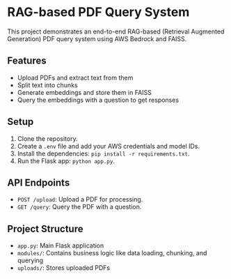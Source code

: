 # RAG-based PDF Query System

This project demonstrates an end-to-end RAG-based (Retrieval Augmented Generation) PDF query system using AWS Bedrock and FAISS.

## Features
- Upload PDFs and extract text from them
- Split text into chunks
- Generate embeddings and store them in FAISS
- Query the embeddings with a question to get responses

## Setup
1. Clone the repository.
2. Create a `.env` file and add your AWS credentials and model IDs.
3. Install the dependencies: `pip install -r requirements.txt`.
4. Run the Flask app: `python app.py`.

## API Endpoints
- `POST /upload`: Upload a PDF for processing.
- `GET /query`: Query the PDF with a question.

## Project Structure
- `app.py`: Main Flask application
- `modules/`: Contains business logic like data loading, chunking, and querying
- `uploads/`: Stores uploaded PDFs

